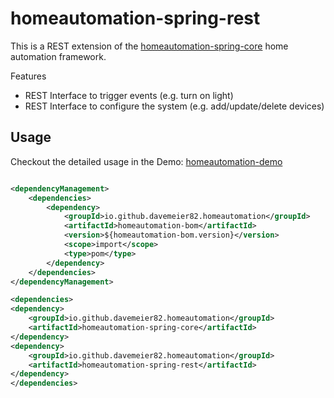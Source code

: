 # homeautomation-spring-rest

This is a REST extension of the [homeautomation-spring-core](https://github.com/davemeier82/homeautomation-spring-core/blob/main/README.md) home automation framework.

Features

* REST Interface to trigger events (e.g. turn on light)
* REST Interface to configure the system (e.g. add/update/delete devices)

## Usage

Checkout the detailed usage in the Demo: [homeautomation-demo](https://github.com/davemeier82/homeautomation-demo/blob/main/README.md)

```xml

<dependencyManagement>
    <dependencies>
        <dependency>
            <groupId>io.github.davemeier82.homeautomation</groupId>
            <artifactId>homeautomation-bom</artifactId>
            <version>${homeautomation-bom.version}</version>
            <scope>import</scope>
            <type>pom</type>
        </dependency>
    </dependencies>
</dependencyManagement>

<dependencies>
<dependency>
    <groupId>io.github.davemeier82.homeautomation</groupId>
    <artifactId>homeautomation-spring-core</artifactId>
</dependency>
<dependency>
    <groupId>io.github.davemeier82.homeautomation</groupId>
    <artifactId>homeautomation-spring-rest</artifactId>
</dependency>
</dependencies>
```